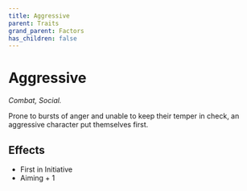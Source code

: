 ```yaml
---
title: Aggressive
parent: Traits
grand_parent: Factors
has_children: false
---
```


# Aggressive

*Combat, Social.*

Prone to bursts of anger and unable to keep their temper in check, an aggressive character put themselves first.

## Effects

* First in Initiative
* Aiming + 1
